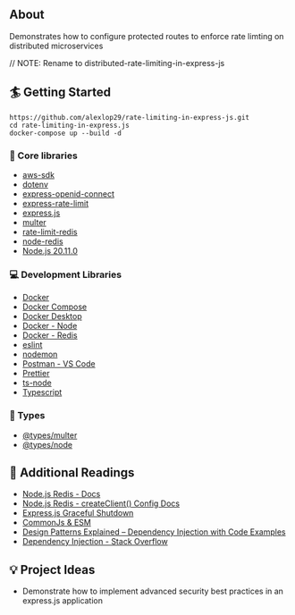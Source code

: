 ## About

Demonstrates how to configure protected routes to enforce rate limting on distributed microservices

// NOTE: Rename to distributed-rate-limiting-in-express-js

## 🏄 Getting Started

```
https://github.com/alexlop29/rate-limiting-in-express-js.git
cd rate-limiting-in-express.js
docker-compose up --build -d
```

### 🔧 Core libraries

- [aws-sdk](https://www.npmjs.com/package/aws-sdk)
- [dotenv](https://www.npmjs.com/package/dotenv)
- [express-openid-connect](https://github.com/auth0/express-openid-connect)
- [express-rate-limit](https://express-rate-limit.mintlify.app/overview)
- [express.js](https://expressjs.com)
- [multer](https://github.com/expressjs/multer)
- [rate-limit-redis](https://www.npmjs.com/package/rate-limit-redis)
- [node-redis](https://github.com/redis/node-redis)
- [Node.js 20.11.0](https://nodejs.org/en)

### 💻 Development Libraries

- [Docker](https://docs.docker.com)
- [Docker Compose](https://docs.docker.com/get-started/08_using_compose/)
- [Docker Desktop](https://docs.docker.com/desktop/)
- [Docker - Node](https://hub.docker.com/_/node/)
- [Docker - Redis](https://hub.docker.com/_/redis)
- [eslint](https://eslint.org)
- [nodemon](https://nodemon.io)
- [Postman - VS Code](https://marketplace.visualstudio.com/items?itemName=Postman.postman-for-vscode)
- [Prettier](https://prettier.io)
- [ts-node](https://www.npmjs.com/package/ts-node)
- [Typescript](https://www.typescriptlang.org)

### 📛 Types

- [@types/multer](https://www.npmjs.com/package/@types/multer)
- [@types/node](https://www.npmjs.com/package/@types/node)

## 📑 Additional Readings

- [Node.js Redis - Docs](https://redis.io/docs/connect/clients/nodejs/#learn-more)
- [Node.js Redis - createClient() Config Docs](https://github.com/redis/node-redis/blob/master/docs/client-configuration.md)
- [Express.js Graceful Shutdown](https://expressjs.com/en/advanced/healthcheck-graceful-shutdown.html)
- [CommonJs & ESM](https://blog.logrocket.com/commonjs-vs-es-modules-node-js/)
- [Design Patterns Explained – Dependency Injection with Code Examples](https://stackify.com/dependency-injection/)
- [Dependency Injection - Stack Overflow](https://stackoverflow.com/questions/130794/what-is-dependency-injection)

## 💡 Project Ideas

- Demonstrate how to implement advanced security best practices in an express.js application
